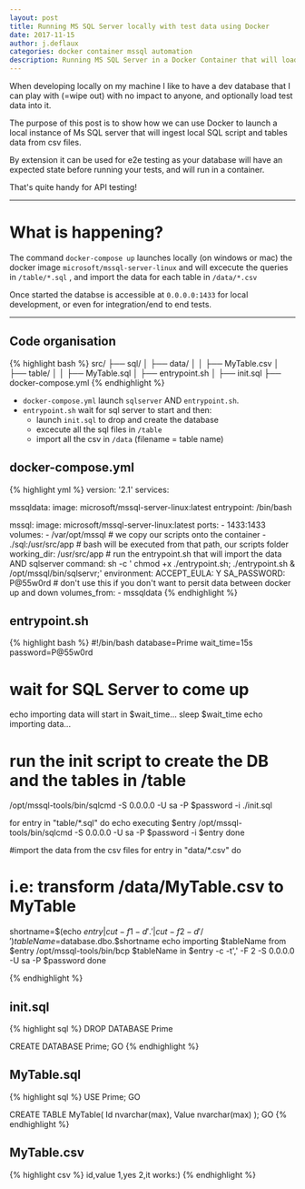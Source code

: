 ```yaml
---
layout: post
title: Running MS SQL Server locally with test data using Docker
date: 2017-11-15
author: j.deflaux
categories: docker container mssql automation
description: Running MS SQL Server in a Docker Container that will load local sql file and data from csv
---
```


When developing locally on my machine I like to have a dev database that I can play with (=wipe out) with no impact to anyone, and optionally load test data into it.

The purpose of this post is to show how we can use Docker to launch a local instance of Ms SQL server that will ingest local SQL script and tables data from csv files.

By extension it can be used for e2e testing as your database will have an expected state before running your tests, and will run in a container.

That's quite handy for API testing!

* * *

# What is happening?

The command ```docker-compose up``` launches locally (on windows or mac) the docker image  `microsoft/mssql-server-linux` and will excecute the queries in ```/table/*.sql``` , and import the data for each table in ```/data/*.csv``` 

Once started the databse is accessible at ```0.0.0.0:1433``` for local development, or even for integration/end to end tests.

* * * 

## Code organisation

{% highlight bash %}
src/
├── sql/
│   ├── data/
│   │   ├── MyTable.csv
│   ├── table/
│   │   ├── MyTable.sql
│   ├── entrypoint.sh
│   ├── init.sql
├── docker-compose.yml
{% endhighlight %}

- ```docker-compose.yml``` launch ```sqlserver``` AND ```entrypoint.sh```.
- ```entrypoint.sh``` wait for sql server to start and then:
  - launch ```init.sql``` to drop and create the database
  - excecute all the sql files in ```/table```
  - import all the csv in ```/data``` (filename = table name)

## docker-compose.yml
{% highlight yml %}
version: '2.1'
services:

  mssqldata:
    image: microsoft/mssql-server-linux:latest
    entrypoint: /bin/bash

  mssql:
    image: microsoft/mssql-server-linux:latest
    ports:
      - 1433:1433
    volumes:
      - /var/opt/mssql
      # we copy our scripts onto the container
      - ./sql:/usr/src/app 
    # bash will be executed from that path, our scripts folder
    working_dir: /usr/src/app 
    # run the entrypoint.sh that will import the data AND sqlserver
    command: sh -c ' chmod +x ./entrypoint.sh; ./entrypoint.sh & /opt/mssql/bin/sqlservr;'
    environment:
      ACCEPT_EULA: Y
      SA_PASSWORD: P@55w0rd
    # don't use this if you don't want to persit data between docker up and down
    volumes_from:
      - mssqldata
{% endhighlight %}

## entrypoint.sh
{% highlight bash %}
#!/bin/bash
database=Prime
wait_time=15s
password=P@55w0rd

# wait for SQL Server to come up
echo importing data will start in $wait_time...
sleep $wait_time
echo importing data...

# run the init script to create the DB and the tables in /table
/opt/mssql-tools/bin/sqlcmd -S 0.0.0.0 -U sa -P $password -i ./init.sql

for entry in "table/*.sql"
do
  echo executing $entry
  /opt/mssql-tools/bin/sqlcmd -S 0.0.0.0 -U sa -P $password -i $entry
done

#import the data from the csv files
for entry in "data/*.csv"
do
  # i.e: transform /data/MyTable.csv to MyTable
  shortname=$(echo $entry | cut -f 1 -d '.' | cut -f 2 -d '/')
  tableName=$database.dbo.$shortname
  echo importing $tableName from $entry
  /opt/mssql-tools/bin/bcp $tableName in $entry -c -t',' -F 2 -S 0.0.0.0 -U sa -P $password
done

{% endhighlight %}


## init.sql
{% highlight sql %}
DROP DATABASE Prime

CREATE DATABASE Prime;
GO
{% endhighlight %}


## MyTable.sql
{% highlight sql %}
USE Prime;
GO

CREATE TABLE MyTable(
  Id nvarchar(max),
  Value nvarchar(max)
);
GO
{% endhighlight %}

## MyTable.csv
{% highlight csv %}
id,value
1,yes
2,it works:)
{% endhighlight %}
